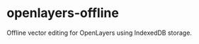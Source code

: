 openlayers-offline
==================

Offline vector editing for OpenLayers using IndexedDB storage.